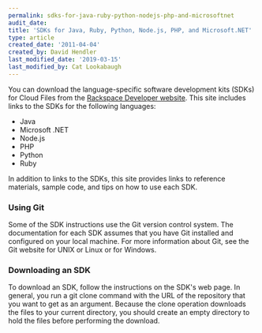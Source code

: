 ```yaml
---
permalink: sdks-for-java-ruby-python-nodejs-php-and-microsoftnet
audit_date:
title: 'SDKs for Java, Ruby, Python, Node.js, PHP, and Microsoft.NET'
type: article
created_date: '2011-04-04'
created_by: David Hendler
last_modified_date: '2019-03-15'
last_modified_by: Cat Lookabaugh
---
```


You can download the language-specific software development kits (SDKs)
for Cloud Files from the [Rackspace Developer website](https://docs.rackspace.com/#home-sdks).
This site includes links to the SDKs for the following languages:

-   Java
-   Microsoft .NET
-   Node.js
-   PHP
-   Python
-   Ruby

In addition to links to the SDKs, this site provides links to reference
materials, sample code, and tips on how to use each SDK.

### Using Git

Some of the SDK instructions use the Git version control system. The
documentation for each SDK assumes that you have Git installed and
configured on your local machine. For more information about Git, see
the Git website for UNIX or Linux or for Windows.

### Downloading an SDK

To download an SDK, follow the instructions on the SDK's web page. In
general, you run a git clone command with the URL of the repository that
you want to get as an argument. Because the clone operation downloads
the files to your current directory, you should create an empty
directory to hold the files before performing the download.
